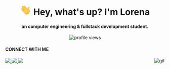 <h1 align="center"><img src="https://github.com/devSouvik/devSouvik/blob/master/Hi.gif?raw=true" width="35"> Hey, what's up? I'm Lorena</h1>
<h4 align="center">an computer engineering & fullstack development student.</h4>

<p align="center">
  <img src="https://komarev.com/ghpvc/?username=narelo&color=blue" alt="profile views">
</p>

<p>
<h4>CONNECT WITH ME</h4>
<a href="mailto:lorenabastosamz@gmail.com/">
<img src="https://img.shields.io/badge/-Gmail-c14321?logo=Gmail&logoColor=white">
</a>
<a href="https://www.linkedin.com/in/lorenabastos/">
<img src="https://img.shields.io/badge/-LinkedIn-blue?logo=Linkedin&logoColor=white">
</a>
<a href="https://www.instagram.com/bnarelo/">
<img src="https://img.shields.io/badge/-Instagram-F2F3F4?logo=Instagram&logoColor=FF00A2">
</a>

<img align="right" src="https://github.com/narelo/narelo/blob/main/gif.gif?raw=true" alt="gif" height="300">
</p>




